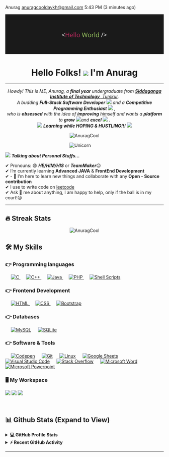 
Anurag <anuragcooldavkh@gmail.com>
5:43 PM (3 minutes ago)

<!--<p align="center">
  <img src="https://github.com/thompsonemerson/thompsonemerson/raw/master/cover-thompson.png" height="200"/>
</p>
<hr> -->


![Header](https://github.com/AashimaAhuja/AashimaAhuja/blob/main/images/banner.png)

<h1 align="center">Hello Folks! <img src="https://raw.githubusercontent.com/MartinHeinz/MartinHeinz/master/wave.gif" width="30px"> I'm Anurag</h1>

<!--<p align="center">
  <a href="https://github.com/DenverCoder1/readme-typing-svg"><img src="https://readme-typing-svg.herokuapp.com?lines=Computer+Science+Student;Upcoming+Software+Engineer+Intern+At+Sabre;DSA%20|%20AI%20|%20Competitive%20Programming%20Enthusiast;Always%20learning%20new%20things&center=true&width=500&height=50"></a>
</p>-->

<hr/>

<p align="center">
  <em>
    Howdy! This is ME, Anurag, a <b>final year</b> undergraduate from <a href="http://sit.ac.in/"> <b>Siddaganga Institute of Technology</b>, Tumkur</a>. <br>
    A budding <b>Full-Stack Software Developer</b> <img src="https://github.com/TheDudeThatCode/TheDudeThatCode/blob/master/Assets/Developer.gif" width="30px"> and a <b>Competitive Programming Enthusiast</b>&nbsp;<img src="https://github.com/TheDudeThatCode/TheDudeThatCode/blob/master/Assets/Designer.gif" width="36px">&nbsp,<br>who is <b>obsessed</b>
    with the idea of <b>improving</b> himself and wants a <b>platform</b> to
    <b>grow</b> <img src="https://github.com/TheDudeThatCode/TheDudeThatCode/blob/master/Assets/Rocket.gif" width="18px">and
    <b>excel</b> <img src="https://github.com/TheDudeThatCode/TheDudeThatCode/blob/master/Assets/Medal.gif" width="20px">&nbsp.
  </em>
  <br>
  <img src="https://media.giphy.com/media/VgCDAzcKvsR6OM0uWg/giphy.gif" width="50" /> <b><i>Learning while HOPING & HUSTLING!!!</i></b> <img src="https://media.giphy.com/media/7j2hfyeVcDtf2/giphy.gif" width="50" />
</p>

<p align="center"> <img src="https://komarev.com/ghpvc/?username=AnuragCool&label=Profile%20views&color=0e75b6&style=flat" alt="AnuragCool" /> </p>
<img align="right" width=300px alt="Unicorn" src="https://media.giphy.com/media/3ohs4BSacFKI7A717y/giphy.gif" />
<br>

<img src="https://media.giphy.com/media/ObNTw8Uzwy6KQ/giphy.gif" width="30px">&nbsp;***Talking about Personal Stuffs...***

<!--![Profile View Counter](https://komarev.com/ghpvc/?username=AnuragCool)  ![Hits](https://hitcounter.pythonanywhere.com/count/tag.svg?url=https://github.com/TabLayoutDemo)-->

✔ Pronouns: 😄 ***HE/HIM/HIS*** or ***TeamMaker***😉 <br>
✔ I’m currently learning **Advanced JAVA** & **FrontEnd Development**<br>
✔ - 🌱 I’m here to learn new things and collaborate with any **Open - Source contribution** <br> <!--<p> - 🤔 Currently looking for Summer Internship Opportunities </p> -->
✔ I use to write code on [leetcode](https://leetcode.com/insideall/) <br>
✔ Ask 💬 me about anything, I am happy to help, only if the ball is in my court!😉<br>

<hr/>

## 🔥 Streak Stats
<p align="center"><img src="https://github-readme-streak-stats.herokuapp.com?user=AnuragCool&theme=algolia&date_format=M%20j%5B%2C%20Y%5D" alt="AnuragCool"  /></p>

## 🛠️ My Skills

### 👉 Programming languages

<p align="left">
  &emsp;
  <a href="https://www.cprogramming.com/" target="_blank">
    <img alt="C" src="https://img.shields.io/badge/C%20-%232370ED.svg?logo=c&logoColor=white">
  </a>
  &emsp;
  <a href="https://www.w3schools.com/cpp/" target="_blank">
    <img alt="C++" src="https://img.shields.io/badge/C++%20-%2300599C.svg?logo=c%2B%2B&logoColor=white">
  </a>
  &emsp;
  <a href="https://www.java.com" target="_blank">
    <img alt="Java" src="https://img.shields.io/badge/Java-%23007396.svg?logo=java&logoColor=white">
  </a>
  &emsp;
  <a href="https://www.php.net/">
    <img alt="PHP" src="https://img.shields.io/badge/PHP-%23777BB4.svg?logo=php&logoColor=white"/>
  </a>
   &emsp;
  <a href="https://www.cprogramming.com/" target="_blank">
    <img alt="Shell Scripts" src="https://img.shields.io/badge/-Shell%20Script-FE7A16?logo=shell-script&logoColor=white">
  </a>
</p>

### 👉 Frontend Development
<p align="left">
  &emsp;
  <a href="https://www.w3.org/html/" target="_blank">
   <img alt="HTML" src="https://img.shields.io/badge/HTML5%20-%23E34F26.svg?logo=html5&logoColor=white">
  </a>  
  &emsp;
  <a href="https://www.w3schools.com/css/" target="_blank">
    <img alt="CSS" src="https://img.shields.io/badge/CSS%20-%231572B6.svg?logo=css3&logoColor=white">
  </a>
   &emsp;
  <a href="https://getbootstrap.com" target="_blank">
    <img alt="Bootstrap" src="https://img.shields.io/badge/Bootstrap-%23563D7C.svg?style=flat&logo=bootstrap&logoColor=white"/>
  </a>
</p>

### 👉 Databases
<p align="left">
  &emsp;
    <a href="https://www.mysql.com/"><img alt="MySQL" src="https://img.shields.io/badge/MySQL-%2300f.svg?style=flat&llogo=mysql&logoColor=white"></a>
  &emsp;
    <a href="https://www.sqlite.org/"><img alt="SQLite" src ="https://img.shields.io/badge/sqlite-%2307405e.svg?style=flat&logo=sqlite&logoColor=white"/></a>
 <!-- &emsp;
    <a href="https://www.github.com"><img alt="GitHub Pages" src="https://img.shields.io/badge/GitHub%20Pages-%23327FC7.svg?style=flat&llogo=github&logoColor=white"></a>
  &emsp;
    <a href="https://www.heroku.com/"><img alt="Heroku" src="https://img.shields.io/badge/Heroku%20-%23430098.svg?logo=heroku&logoColor=white"></a>  
  &emsp;
    <a href="https://firebase.google.com/"><img alt="Firebase" src ="https://img.shields.io/badge/Firebase-%23316192.svg?logo=firebase&logoColor=white"></a>-->
 </p>
 
### 👉 Software & Tools
 
<p>
  <!--&emsp;
    <a href="#"><img alt="Adobe" src="https://img.shields.io/badge/Adobe%20-%23FF0000.svg?logo=adobe&logoColor=white"></a>
    &emsp; <a href="#"><img alt="Jupyter" src="https://img.shields.io/badge/Jupyter%20-%23F37626.svg?logo=Jupyter&logoColor=white"></a>
    &emsp;<a href="#"><img alt="Colab" src="https://img.shields.io/badge/Colab-00b56a.svg?logo=google-colab&logoColor=white"></a>-->
  &emsp;
    <a href="#"><img alt="Codepen" src="https://img.shields.io/badge/Codepen-000000.svg?logo=codepen&logoColor=white"></a>
  &emsp;
    <a href="#"><img alt="Git" src="https://img.shields.io/badge/Git%20-%23F05033.svg?logo=git&logoColor=white"></a>
  &emsp;
    <a href="#"><img alt="Linux" src="https://img.shields.io/badge/Linux-FCC624?style=flat&logo=linux&logoColor=black"></a>
  &emsp;
    <a href="#"><img alt="Google Sheets" src="https://img.shields.io/badge/Google%20Sheets%20-%2334A853.svg?logo=google%20sheets&logoColor=white"></a>
  &emsp;
    <a href="#"><img alt="Visual Studio Code" src="https://img.shields.io/badge/Visual%20Studio%20Code-0078d7.svg?logo=visual-studio-code&logoColor=white"></a>
  &emsp;
    <a href="#"><img alt="Stack Overflow" src="https://img.shields.io/badge/-Stack%20Overflow-FE7A16?logo=stack-overflow&logoColor=white"></a>
  &emsp;
    <a href="#"><img alt="Microsoft Word" src="https://img.shields.io/badge/-Microsoft%20Word-FE7A16?logo=microsoft-word&logoColor=white"></a>&emsp;<a href="#"><img alt="Microsoft Powerpoint" src="https://img.shields.io/badge/-Microsoft%20Powerpoint-FE7A16?logo=microsoft-powerpoint&logoColor=white"></a>
</p>

### 🖥 My Workspace

<img src="https://img.shields.io/badge/Windows-FCC624?style=flat&logo=windows&logoColor=black" />  <img src="https://img.shields.io/badge/Ubuntu-FCC624?style=flat&logo=ubuntu&logoColor=black/">  <img src="https://img.shields.io/badge/Kali-linux-FCC624?style=flat&logo=kali-linux&logoColor=black"/>

<br/>

## 📊 Github Stats (Expand to View)


<details>
  <summary><b>💻 GitHub Profile Stats</b></summary>
  <br/>
  <p align="center">
    <a href="https://github.com/anuraghazra/github-readme-stats"><img alt="Anurag's Github Stats" src="https://github-readme-stats.vercel.app/api?username=AnuragCool&show_icons=true&theme=algolia" height="192px"/></a>
<br/>
  &nbsp;
 <img src="https://github-readme-stats.vercel.app/api/top-langs?username=AnuragCool&show_icons=true&locale=en&layout=compact&theme=algolia" alt="AnuragCool" height="192px"/>
  <br/>
  <b>Note:</b> Top languages is only a metric of the languages my public code consists of and doesn't reflect experience or skill level.
  </p>
</details>


<details>
  <summary><b>⚡ Recent GitHub Activity</b></summary>
  <br/>
   <a href="https://github.com/AnuragCool"><img alt="Anurag's Activity Graph" src="https://activity-graph.herokuapp.com/graph?username=AnuragCool&theme=react-dark" /></a>
  <br/>

</details>

<hr>
 
<!--
**AnuragCool/AnuragCool** is a ✨ _special_ ✨ repository because its `README.md` (this file) appears on your GitHub profile.

Here are some ideas to get you started:

- 🔭 I’m currently working on ...
- 🌱 I’m currently learning ...
- 👯 I’m looking to collaborate on ...
- 🤔 I’m looking for help with ...
- 💬 Ask me about ...
- 📫 How to reach me: ...
- 😄 Pronouns: ...
- ⚡ Fun fact: ...
-->
